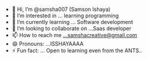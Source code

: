 - 👋 Hi, I’m @samsha007 (Samson Ishaya)
- 👀 I’m interested in ... learning programming 
- 🌱 I’m currently learning ... Software development 
- 💞️ I’m looking to collaborate on ...Saas developer 
- 📫 How to reach me ...samshacreative@gmail.com
- 😄 Pronouns: ...ISSHAYAAAA
- ⚡ Fun fact: ... Open to learning even from the ANTS.. 

<!---
samsha007/samsha007 is a ✨ special ✨ repository because its `README.md` (this file) appears on your GitHub profile.
You can click the Preview link to take a look at your changes.
--->
